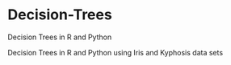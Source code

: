 # Decision-Trees
Decision Trees in R and Python

Decision Trees in R and Python using Iris and Kyphosis data sets
